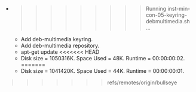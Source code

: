 * >>>>>>>>> Running inst-min-con-05-keyring-debmultimedia.sh ...
  * Add deb-multimedia keyring.
  * Add deb-multimedia repository.
  * apt-get update
<<<<<<< HEAD
  * Disk size = 1050316K. Space Used = 48K. Runtime = 00:00:00:02.
=======
  * Disk size = 1041420K. Space Used = 44K. Runtime = 00:00:00:01.
>>>>>>> refs/remotes/origin/bullseye
